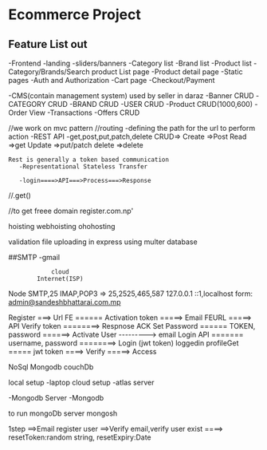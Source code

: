 # Ecommerce Project
## Feature List out
-Frontend
     -landing
        -sliders/banners
        -Category list
        -Brand list
        -Product list
    -Category/Brands/Search product List page
    -Product detail page
    -Static pages
    -Auth and Authorization
    -Cart page
    -Checkout/Payment

-CMS(contain management system) used by seller in daraz
    -Banner CRUD
    -CATEGORY CRUD
    -BRAND CRUD
    -USER CRUD
    -Product CRUD(1000,600)
    -Order View
    -Transactions
    -Offers CRUD

//we work on mvc pattern
    //routing
    -defining the path for the url to perform action
    -REST API
    -get,post,put,patch,delete
    CRUD=>
    Create    =>Post
    Read      =>get
    Update    =>put/patch
    delete    =>delete

    Rest is generally a token based communication
       -Representational Stateless Transfer

       -login====>API===>Process===>Response
//.get()

//to get freee domain 
register.com.np'


hoisting 
webhoisting
ohohosting


validation 
file uploading in express using multer
database


##SMTP
-gmail  

                cloud
            Internet(ISP)
Node SMTP,25
IMAP,POP3 =>
25,2525,465,587
127.0.0.1 ::1,localhost
                 form: admin@sandeshbhattarai.com.mp


Register ===> Url FE ====== Activation token =====> Email 
    FEURL =====> API Verify token ========> Respnose ACK
    Set Password ====== TOKEN, password ======> Activate User ---------> email
    Login API ======= username, password ========> Login (jwt token)
    loggedin profileGet  ===== jwt token ====> Verify =====> Access 

NoSql
Mongodb
couchDb

local setup
    -laptop
cloud setup
    -atlas server

-Mongodb Server
-Mongodb 

to run mongoDb server
mongosh


1step ==>Email register user
==>Verify email,verify user exist
====>
    resetToken:random string,
    resetExpiry:Date



